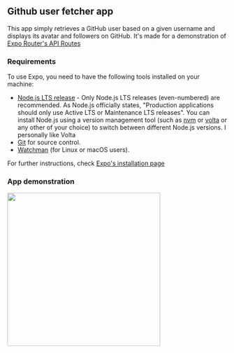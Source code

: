 ## Github user fetcher app
This app simply retrieves a GitHub user based on a given username and displays its avatar and followers on GitHub. It's made for a demonstration of [Expo Router's API Routes](https://docs.expo.dev/router/reference/api-routes)

### Requirements
To use Expo, you need to have the following tools installed on your machine:

- [Node.js LTS release](https://nodejs.org/en) - Only Node.js LTS releases (even-numbered) are recommended.
As Node.js officially states, "Production applications should only use Active LTS or Maintenance LTS releases". You can install Node.js using a version management tool (such as [nvm](https://github.com/nvm-sh/nvm) or [volta](https://volta.sh) or any other of your choice) to switch between different Node.js versions. I personally like Volta
- [Git](https://git-scm.com) for source control.
- [Watchman](https://github.com/facebook/watchman) (for Linux or macOS users).

For further instructions, check [Expo's installation page](https://docs.expo.dev/get-started/installation)

### App demonstration
<img width="350" src="https://github.com/kei95/github-follower-checker/assets/44686790/f285a0d1-a253-4527-9e42-cd3218b19596">

